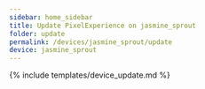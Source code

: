 ```yaml
---
sidebar: home_sidebar
title: Update PixelExperience on jasmine_sprout
folder: update
permalink: /devices/jasmine_sprout/update
device: jasmine_sprout
---
```

{% include templates/device_update.md %}
